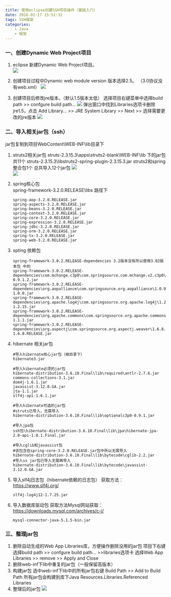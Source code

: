 ```yaml
---
title: 使用eclipse创建SSH项目操作（基础入门）
date: 2016-02-17 15:51:32
tags: SSH框架
categories: 
	- Java
	- 框架
---
```

### 一、创建Dynamic Web Project项目
1. eclipse 新建Dynamic Web Project项目。  
![](1.png)

2. 创建项目过程中Dynamic web module version 版本选择2.5。 （3.0协议没有web.xml）
![](2.png)

3. 创建项目后修改jre版本。（默认1.5版本太低）
选择项目右键菜单中选择build path >> confgure build path... 
![](3.png) 
弹出窗口中找到Libraries选项卡删除jre1.5，点击 Add Library... >> JRE System Library >> Next >> 选择需要更改的jre版本
![](4.png) 

### 二、导入相关jar包（ssh）
jar包复制到项目WebContent\WEB-INF\lib目录下
1. struts2相关jar包
	struts-2.3.15.3\apps\struts2-blank\WEB-INF\lib 下的jar包共11个
	struts-2.3.15.3\libstruts2-spring-plugin-2.3.15.3.jar  struts2和spring整合包1个
	总共导入12个jar包 
![](5.png)   
![](6.png)   

2. spring核心包   
	spring-framework-3.2.0.RELEASE\libs 路径下
	```
	spring-aop-3.2.0.RELEASE.jar
	spring-aspects-3.2.0.RELEASE.jar
	spring-beans-3.2.0.RELEASE.jar
	spring-context-3.2.0.RELEASE.jar
	spring-core-3.2.0.RELEASE.jar
	spring-expression-3.2.0.RELEASE.jar
	spring-jdbc-3.2.0.RELEASE.jar
	spring-orm-3.2.0.RELEASE.jar
	spring-tx-3.2.0.RELEASE.jar
	spring-web-3.2.0.RELEASE.jar
	```
3. spting 依赖包  
	```
	spring-framework-3.0.2.RELEASE-dependencies 3.2版本没有所以使用3.02版本包 中的
	spring-framework-3.0.2.RELEASE-dependencies\com.mchange.c3p0\com.springsource.com.mchange.v2.c3p0\0.9.1.2\com.springsource.com.mchange.v2.c3p0-0.9.1.2.jar
	spring-framework-3.0.2.RELEASE-dependencies\org.aopalliance\com.springsource.org.aopalliance\1.0.0\com.springsource.org.aopalliance-1.0.0.jar
	spring-framework-3.0.2.RELEASE-dependencies\org.apache.log4j\com.springsource.org.apache.log4j\1.2.15\com.springsource.org.apache.log4j-1.2.15.jar
	spring-framework-3.0.2.RELEASE-dependencies\org.apache.commons\com.springsource.org.apache.commons.logging\1.1.1\com.springsource.org.apache.commons.logging-1.1.1.jar
	spring-framework-3.0.2.RELEASE-dependencies\org.aspectj\com.springsource.org.aspectj.weaver\1.6.8.RELEASE\com.springsource.org.aspectj.weaver-1.6.8.RELEASE.jar
	```

4. hibernate 相关jar包
	```
	#导入hibernate核心jar包（根目录下）
	hibernate3.jar

	#导入hibernate必须的jar包 
	hibernate-distribution-3.6.10.Final\lib\required\antlr-2.7.6.jar
	commons-collections-3.1.jar
	dom4j-1.6.1.jar
	javassist-3.12.0.GA.jar
	jta-1.1.jar
	slf4j-api-1.6.1.jar

	#导入hibernate可选的jar包 
	#struts已导入，无需导入
	hibernate-distribution-3.6.10.Final\lib\optionalc3p0-0.9.1.jar		

	#导入jpa包
	ssh包\hibernate-distribution-3.6.10.Final\lib\jpa\hibernate-jpa-2.0-api-1.0.1.Final.jar

	#导入cglib和javassist包 
	#该包含在spring-core-3.2.0.RELEASE.jar包中所以无需导入
	hibernate-distribution-3.6.10.Final\lib\bytecode\cglib-2.2.jar		
	#导入ss jar包已导入无需再导入
	hibernate-distribution-3.6.10.Final\lib\bytecode\javassist-3.12.0.GA.jar 
	```
5. 导入slf4j日志包（hibernate依赖的日志包）
	获取方法：https://www.slf4j.org/
	```
	slf4j-log4j12-1.7.25.jar
	```
6. 导入数据库驱动包
	获取方法Mysql网站获取：https://downloads.mysql.com/archives/c-j/
	```
	mysql-connector-java-5.1.5-bin.jar
	```

### 三、整理jar包
1. 删除自动生成的Web App Libraries库，方便操作删除没用的jar包
项目下右键选择build path >> confgure build path... >>libraries选项卡 选择Web App Libraries >> remove >> Apply and Close
2. 删除web-inf下lib中重复的jar包（一般保留高版本）
3. 构建jar包 
选中web-inf下lib中的所有jar包右键 Build Path >> Add to Build Path 
所有jar包会构建到库下Java Resources.Libraries.Referenced Libraries
4. 整理后的jar包
![](9.jpg)   



